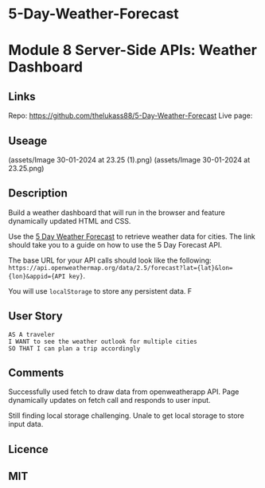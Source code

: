 # 5-Day-Weather-Forecast
# Module 8 Server-Side APIs: Weather Dashboard

## Links
Repo:
https://github.com/thelukass88/5-Day-Weather-Forecast
Live page:

## Useage
(assets/Image 30-01-2024 at 23.25 (1).png)
(assets/Image 30-01-2024 at 23.25.png)

## Description

Build a weather dashboard that will run in the browser and feature dynamically updated HTML and CSS.

Use the [5 Day Weather Forecast](https://openweathermap.org/forecast5) to retrieve weather data for cities. The link should take you to a guide on how to use the 5 Day Forecast API. 

The base URL for your API calls should look like the following: `https://api.openweathermap.org/data/2.5/forecast?lat={lat}&lon={lon}&appid={API key}`.

You will use `localStorage` to store any persistent data. F

## User Story

```text
AS A traveler
I WANT to see the weather outlook for multiple cities
SO THAT I can plan a trip accordingly
```

## Comments

Successfully used fetch to draw data from openweatherapp API. 
Page dynamically updates on fetch call and responds to user input.

Still finding local storage challenging. Unale to get local storage to store input data. 


## Licence

MIT
---
